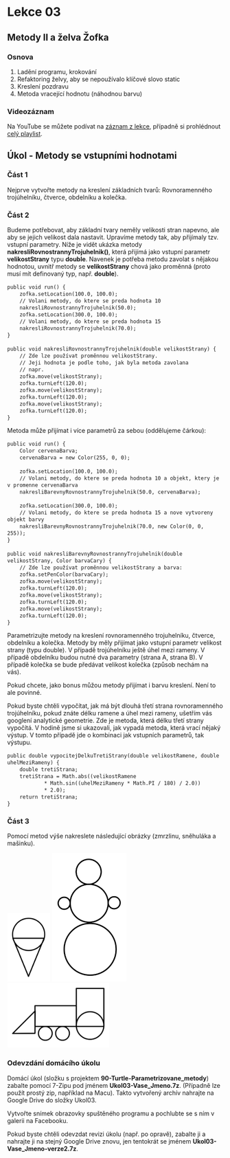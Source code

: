 Lekce 03
========

Metody II a želva Žofka
-----------------------

### Osnova

1. Ladění programu, krokování
1. Refaktoring želvy, aby se nepoužívalo klíčové slovo static
1. Kreslení pozdravu
1. Metoda vracející hodnotu (náhodnou barvu)

### Videozáznam

Na YouTube se můžete podívat na [záznam z lekce](https://www.youtube.com/watch?v=yUa4Aq46DQI),
případně si prohlédnout [celý playlist](https://www.youtube.com/playlist?list=PLUVJxzuCt9AROpKl3Hu-DvdgQV-xHaoQY).

Úkol - Metody se vstupními hodnotami
------------------------------------

### Část 1

Nejprve vytvořte metody na kreslení základních tvarů: Rovnoramenného trojúhelníku, čtverce, obdelníku a kolečka.

### Část 2

Budeme potřebovat, aby základní tvary neměly velikosti stran napevno, ale aby se jejich velikost dala nastavit. Upravíme
metody tak, aby přijímaly tzv. vstupní parametry. Níže je vidět ukázka metody **nakresliRovnostrannyTrojuhelnik()**,
která přijímá jako vstupní parametr **velikostStrany** typu **double**. Navenek je potřeba metodu zavolat s nějakou
hodnotou, uvnitř metody se **velikostStrany** chová jako proměnná (proto musí mít definovaný typ, např. **double**).

    public void run() {
        zofka.setLocation(100.0, 100.0);
        // Volani metody, do ktere se preda hodnota 10
        nakresliRovnostrannyTrojuhelnik(50.0);
        zofka.setLocation(300.0, 100.0);
        // Volani metody, do ktere se preda hodnota 15
        nakresliRovnostrannyTrojuhelnik(70.0);
    }

    public void nakresliRovnostrannyTrojuhelnik(double velikostStrany) {
        // Zde lze používat proměnnou velikostStrany.
        // Jeji hodnota je podle toho, jak byla metoda zavolana
        // napr.
        zofka.move(velikostStrany);
        zofka.turnLeft(120.0);
        zofka.move(velikostStrany);
        zofka.turnLeft(120.0);
        zofka.move(velikostStrany);
        zofka.turnLeft(120.0);
    }

Metoda může přijímat i více parametrů za sebou (oddělujeme čárkou):

    public void run() {
        Color cervenaBarva;
        cervenaBarva = new Color(255, 0, 0);

        zofka.setLocation(100.0, 100.0);
        // Volani metody, do ktere se preda hodnota 10 a objekt, ktery je v promenne cervenaBarva
        nakresliBarevnyRovnostrannyTrojuhelnik(50.0, cervenaBarva);

        zofka.setLocation(300.0, 100.0);
        // Volani metody, do ktere se preda hodnota 15 a nove vytvoreny objekt barvy
        nakresliBarevnyRovnostrannyTrojuhelnik(70.0, new Color(0, 0, 255));
    }

    public void nakresliBarevnyRovnostrannyTrojuhelnik(double velikostStrany, Color barvaCary) {
        // Zde lze používat proměnnou velikostStrany a barva:
        zofka.setPenColor(barvaCary);
        zofka.move(velikostStrany);
        zofka.turnLeft(120.0);
        zofka.move(velikostStrany);
        zofka.turnLeft(120.0);
        zofka.move(velikostStrany);
        zofka.turnLeft(120.0);
    }

Parametrizujte metody na kreslení rovnoramenného trojuhelníku, čtverce, obdelníku a kolečka. Metody by měly přijímat
jako vstupní parametr velikost strany (typu double). V případě trojúhelníku ještě úhel mezi rameny. V případě obdelníku
budou nutné dva parametry (strana A, strana B). V případě kolečka se bude předávat velikost kolečka (způsob nechám na
vás).

Pokud chcete, jako bonus můžou metody přijímat i barvu kreslení. Není to ale povinné.

Pokud byste chtěli vypočítat, jak má být dlouhá třetí strana rovnoramenného trojúhelníku, pokud znáte délku ramene a
úhel mezi rameny, ušetřím vás googlení analytické geometrie. Zde je metoda, která délku třetí strany vypočítá. V hodině
jsme si ukazovali, jak vypadá metoda, která vrací nějaký výstup. V tomto případě jde o kombinaci jak vstupních
parametrů, tak výstupu.

    public double vypocitejDelkuTretiStrany(double velikostRamene, double uhelMeziRameny) {
        double tretiStrana;
        tretiStrana = Math.abs((velikostRamene
                * Math.sin((uhelMeziRameny * Math.PI / 180) / 2.0))
                * 2.0);
        return tretiStrana;
    }

### Část 3

Pomocí metod výše nakreslete následující obrázky (zmrzlinu, sněhuláka a mašinku).

<img src="ukol03-zmrzlina.svg" width="100" />

<img src="ukol03-snehulak.svg" height="300" />

<img src="ukol03-lokomotiva.svg" height="150" />

### Odevzdání domácího úkolu

Domácí úkol (složku s projektem **90-Turtle-Parametrizovane_metody**) zabalte pomocí 7-Zipu pod jménem
**Ukol03-Vase_Jmeno.7z**. (Případně lze použít prostý zip, například na Macu). Takto vytvořený archív nahrajte na Google
Drive do složky Ukol03.

Vytvořte snímek obrazovky spuštěného programu a pochlubte se s ním v galerii na Facebooku.

Pokud byste chtěli odevzdat revizi úkolu (např. po opravě), zabalte ji a nahrajte ji na stejný Google Drive znovu, jen
tentokrát se jménem **Ukol03-Vase_Jmeno-verze2.7z**.
